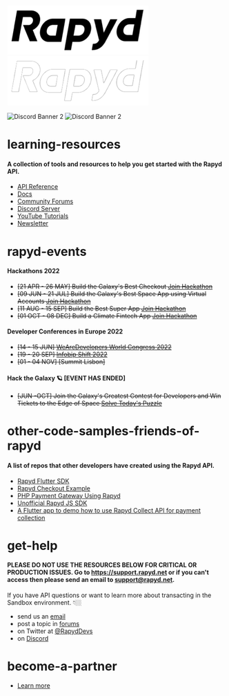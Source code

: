 ![Github Light](https://github.com/Rapyd-Samples/learning-resources/blob/main/gitjhub-logo-dk%402x.png#gh-light-mode-only)
![Github Dark](https://github.com/Rapyd-Samples/learning-resources/blob/main/gitjhub-logo-light%402x.png#gh-dark-mode-only)

![Discord Banner 2](https://discordapp.com/api/guilds/[930903327024238622]/widget.png?style=banner2)
<img src="https://discordapp.com/api/guilds/[930903327024238622]/widget.png?style=banner2" alt="Discord Banner 2"/>


# learning-resources
#### A collection of tools and resources to help you get started with the Rapyd API. 

* [API Reference](https://docs.rapyd.net/build-with-rapyd/reference/api-reference)
* [Docs](https://docs.rapyd.net/build-with-rapyd/docs)
* [Community Forums](https://community.rapyd.net)
* [Discord Server](https://discord.rapyd.com)
* [YouTube Tutorials](https://www.youtube.com/channel/UCzqD46wVaSACHkUcB3eCjLg)
* [Newsletter](https://go.rapyd.net/dev-newsletter)

# rapyd-events
#### Hackathons 2022
* ~~[21 APR - 26 MAY] Build the Galaxy's Best Checkout [Join Hackathon](https://hackthegalaxy.devpost.com/)~~
* ~~[09 JUN - 21 JUL] Build the Galaxy's Best Space App using Virtual Accounts [Join Hackathon](https://htg2.devpost.com/)~~ 
* ~~[11 AUG - 15 SEP] Build the Best Super App [Join Hackathon](https://htg3.devpost.com/)~~ 
* ~~[01 OCT - 08 DEC] Build a Climate Fintech App [Join Hackathon](https://rapyd.hackerearth.com/)~~

#### Developer Conferences in Europe 2022
* ~~[14 - 15 JUN] [WeAreDevelopers World Congress 2022](https://www.wearedevelopers.com/world-congress)~~  
* ~~[19 - 20 SEP] [Infobip Shift 2022](https://shift.infobip.com/)~~ 
* ~~[01 - 04 NOV] [Summit Lisbon]~~

#### Hack the Galaxy 🪐 [EVENT HAS ENDED]
* ~~[JUN -OCT] Join the Galaxy's Greatest Contest for Developers and Win Tickets to the Edge of Space [Solve Today's Puzzle](https://community.rapyd.net)~~ 

# other-code-samples-friends-of-rapyd
#### A list of repos that other developers have created using the Rapyd API. 

* [Rapyd Flutter SDK](https://github.com/sbis04/rapyd_sdk_flutter?ref=flutterawesome.com)
* [Rapyd Checkout Example](https://github.com/amacgregor/rapyd_checkout_example)
* [PHP Payment Gateway Using Rapyd](https://github.com/Samuel-2626/php-payment-gateway-using-rapyd)
* [Unofficial Rapyd JS SDK](https://github.com/domingosl/rapyd-node-sdk)
* [A Flutter app to demo how to use Rapyd Collect API for payment collection](https://github.com/rexfordnyrk/donation)


# get-help 
#### PLEASE DO NOT USE THE RESOURCES BELOW FOR CRITICAL OR PRODUCTION ISSUES. Go to https://support.rapyd.net or if you can't access then please send an email to support@rapyd.net.

If you have API questions or want to learn more about transacting in the Sandbox environment. 👇🏼

* send us an [email](mailto:community@rapyd.net)
* post a topic in [forums](https://community.rapyd.net)
* on Twitter at [@RapydDevs](https://twitter.com/RapydDevs)
* on [Discord](https://discord.com/invite/Sq38qzcYHv)

# become-a-partner

* [Learn more](https://www.rapyd.net/company/partners/)
